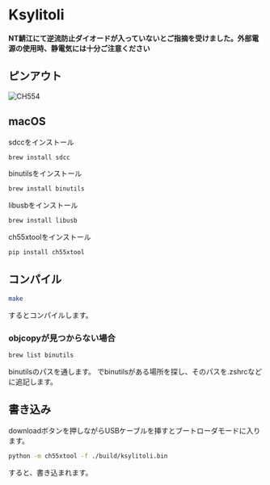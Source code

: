 # Ksylitoli
**NT鯖江にて逆流防止ダイオードが入っていないとご指摘を受けました。外部電源の使用時、静電気には十分ご注意ください**
## ピンアウト
![CH554](https://user-images.githubusercontent.com/31387612/143665460-61dda03b-befd-42e3-a19b-f7cb1ce404c1.jpg)
## macOS
sdccをインストール
```sh
brew install sdcc
```

binutilsをインストール
```sh
brew install binutils
```


libusbをインストール
```sh
brew install libusb
```

ch55xtoolをインストール
```sh
pip install ch55xtool
```

## コンパイル
```sh
make
```
するとコンパイルします。

### objcopyが見つからない場合
```sh
brew list binutils
```
binutilsのパスを通します。
でbinutilsがある場所を探し、そのパスを.zshrcなどに追記します。

## 書き込み
downloadボタンを押しながらUSBケーブルを挿すとブートローダモードに入ります。
```sh
python -m ch55xtool -f ./build/ksylitoli.bin
```
すると、書き込まれます。




